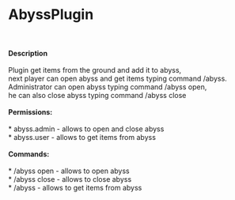 # AbyssPlugin
<br>
<br><b>Description</b>
<br>
<br>Plugin get items from the ground and add it to abyss, 
<br>next player can open abyss and get items typing command /abyss.
<br>Administrator can open abyss typing command /abyss open,
<br>he can also close abyss typing command /abyss close
<br>
<br><b>Permissions:</b>
<br>
<br> * abyss.admin - allows to open and close abyss
<br> * abyss.user - allows to get items from abyss
<br>
<br><b>Commands:</b>
<br>
<br> * /abyss open - allows to open abyss
<br> * /abyss close - allows to close abyss
<br> * /abyss - allows to get items from abyss
